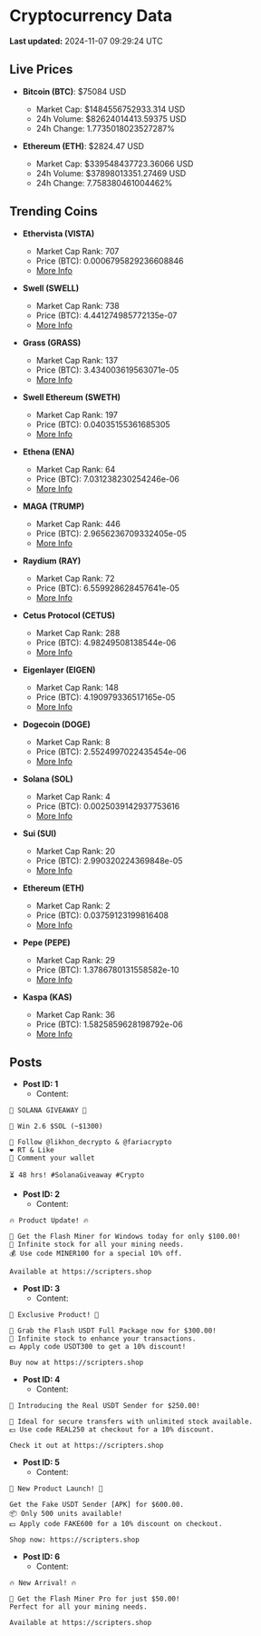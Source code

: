 # Cryptocurrency Data

**Last updated:** 2024-11-07 09:29:24 UTC

## Live Prices
- **Bitcoin (BTC)**: $75084 USD
  - Market Cap: $1484556752933.314 USD
  - 24h Volume: $82624014413.59375 USD
  - 24h Change: 1.7735018023527287%

- **Ethereum (ETH)**: $2824.47 USD
  - Market Cap: $339548437723.36066 USD
  - 24h Volume: $37898013351.27469 USD
  - 24h Change: 7.758380461004462%

## Trending Coins
- **Ethervista (VISTA)**
  - Market Cap Rank: 707
  - Price (BTC): 0.0006795829236608846
  - [More Info](https://www.coingecko.com/en/coins/ethervista)

- **Swell (SWELL)**
  - Market Cap Rank: 738
  - Price (BTC): 4.441274985772135e-07
  - [More Info](https://www.coingecko.com/en/coins/swell-network)

- **Grass (GRASS)**
  - Market Cap Rank: 137
  - Price (BTC): 3.434003619563071e-05
  - [More Info](https://www.coingecko.com/en/coins/grass)

- **Swell Ethereum (SWETH)**
  - Market Cap Rank: 197
  - Price (BTC): 0.04035155361685305
  - [More Info](https://www.coingecko.com/en/coins/sweth)

- **Ethena (ENA)**
  - Market Cap Rank: 64
  - Price (BTC): 7.031238230254246e-06
  - [More Info](https://www.coingecko.com/en/coins/ethena)

- **MAGA (TRUMP)**
  - Market Cap Rank: 446
  - Price (BTC): 2.9656236709332405e-05
  - [More Info](https://www.coingecko.com/en/coins/maga)

- **Raydium (RAY)**
  - Market Cap Rank: 72
  - Price (BTC): 6.559928628457641e-05
  - [More Info](https://www.coingecko.com/en/coins/raydium)

- **Cetus Protocol (CETUS)**
  - Market Cap Rank: 288
  - Price (BTC): 4.98249508138544e-06
  - [More Info](https://www.coingecko.com/en/coins/cetus-protocol)

- **Eigenlayer (EIGEN)**
  - Market Cap Rank: 148
  - Price (BTC): 4.190979336517165e-05
  - [More Info](https://www.coingecko.com/en/coins/eigenlayer)

- **Dogecoin (DOGE)**
  - Market Cap Rank: 8
  - Price (BTC): 2.5524997022435454e-06
  - [More Info](https://www.coingecko.com/en/coins/dogecoin)

- **Solana (SOL)**
  - Market Cap Rank: 4
  - Price (BTC): 0.0025039142937753616
  - [More Info](https://www.coingecko.com/en/coins/solana)

- **Sui (SUI)**
  - Market Cap Rank: 20
  - Price (BTC): 2.990320224369848e-05
  - [More Info](https://www.coingecko.com/en/coins/sui)

- **Ethereum (ETH)**
  - Market Cap Rank: 2
  - Price (BTC): 0.03759123199816408
  - [More Info](https://www.coingecko.com/en/coins/ethereum)

- **Pepe (PEPE)**
  - Market Cap Rank: 29
  - Price (BTC): 1.3786780131558582e-10
  - [More Info](https://www.coingecko.com/en/coins/pepe)

- **Kaspa (KAS)**
  - Market Cap Rank: 36
  - Price (BTC): 1.5825859628198792e-06
  - [More Info](https://www.coingecko.com/en/coins/kaspa)

## Posts
- **Post ID: 1**
  - Content:
```
🚀 SOLANA GIVEAWAY 🚀

🎁 Win 2.6 $SOL (~$1300)

🤝 Follow @likhon_decrypto & @fariacrypto
❤️ RT & Like
💬 Comment your wallet

⏳ 48 hrs! #SolanaGiveaway #Crypto
```

- **Post ID: 2**
  - Content:
```
🔥 Product Update! 🔥

🚀 Get the Flash Miner for Windows today for only $100.00!
🔋 Infinite stock for all your mining needs.
💰 Use code MINER100 for a special 10% off.

Available at https://scripters.shop
```

- **Post ID: 3**
  - Content:
```
🎁 Exclusive Product! 🎁

💸 Grab the Flash USDT Full Package now for $300.00!
🎉 Infinite stock to enhance your transactions.
💵 Apply code USDT300 to get a 10% discount!

Buy now at https://scripters.shop
```

- **Post ID: 4**
  - Content:
```
💎 Introducing the Real USDT Sender for $250.00!

💼 Ideal for secure transfers with unlimited stock available.
💵 Use code REAL250 at checkout for a 10% discount.

Check it out at https://scripters.shop
```

- **Post ID: 5**
  - Content:
```
🚀 New Product Launch! 🚀

Get the Fake USDT Sender [APK] for $600.00.
📦 Only 500 units available!
💵 Apply code FAKE600 for a 10% discount on checkout.

Shop now: https://scripters.shop
```

- **Post ID: 6**
  - Content:
```
🔥 New Arrival! 🔥

💸 Get the Flash Miner Pro for just $50.00!
Perfect for all your mining needs.

Available at https://scripters.shop
```

